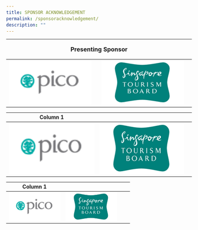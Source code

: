 ```yaml
---
title: SPONSOR ACKNOWLEDGEMENT
permalink: /sponsoracknowledgement/
description: ""
---
```

<table>
	<style>"width:100%; height:56%"</style>
<tbody><tr></tr></tbody><thead><tr><th colspan="4"><p style="font-size: 16px; line-height: 15px"> Presenting Sponsor</p></th>
	</tr></thead>
	<tbody>
		<tr>
			<td colspan="0.5"><img style="width:230px;height:120px;" src="/images/Testing%20Sizes/pico%20250%20x%20140.png">
			</td><td></td><td colspan="0.5"><img style="width:230px;height:120px;" src="/images/Testing%20Sizes/stb%20250%20x%20140%201.png"></td><td></td>
		</tr>
	</tbody>
</table>
				

| Column 1| | |
| -------- | -------- | -------- | 
| <img style="width:250px;height:140px;" src="/images/Testing%20Sizes/pico%20250%20x%20140.png"> |  <img style="width:250px;height:140px;" src="/images/Testing%20Sizes/stb%20250%20x%20140%201.png">  |      | 


| Column 1 | | | |
| -------- | -------- | -------- | ---- |
| <img style="width:140px;height:78px;" src="/images/Testing%20Sizes/pico%20250%20x%20140.png"> |  <img style="width:140px;height:78px;" src="/images/Testing%20Sizes/stb%20250%20x%20140%201.png">  |      | |